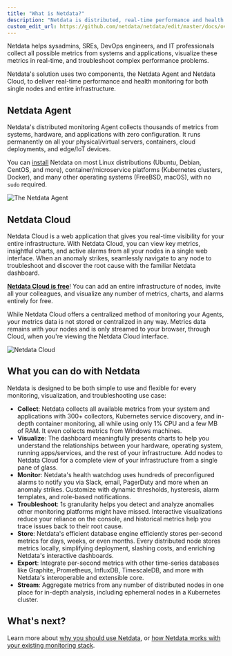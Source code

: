 ```yaml
---
title: "What is Netdata?"
description: "Netdata is distributed, real-time performance and health monitoring for systems and applications on a single node or an entire infrastructure."
custom_edit_url: https://github.com/netdata/netdata/edit/master/docs/overview/what-is-netdata.md
---
```




Netdata helps sysadmins, SREs, DevOps engineers, and IT professionals collect all possible metrics from systems and
applications, visualize these metrics in real-time, and troubleshoot complex performance problems.

Netdata's solution uses two components, the Netdata Agent and Netdata Cloud, to deliver real-time performance and health
monitoring for both single nodes and entire infrastructure.

## Netdata Agent

Netdata's distributed monitoring Agent collects thousands of metrics from systems, hardware, and applications with zero
configuration. It runs permanently on all your physical/virtual servers, containers, cloud deployments, and edge/IoT
devices.

You can [install](/docs/get#install-the-netdata-agent) Netdata on most Linux distributions (Ubuntu, Debian,
CentOS, and more), container/microservice platforms (Kubernetes clusters, Docker), and many other operating systems
(FreeBSD, macOS), with no `sudo` required.

![The Netdata
Agent](https://user-images.githubusercontent.com/1153921/94492596-72a86b00-019f-11eb-91ab-224e6ac9ea21.png)

## Netdata Cloud

Netdata Cloud is a web application that gives you real-time visibility for your entire infrastructure. With Netdata
Cloud, you can view key metrics, insightful charts, and active alarms from all your nodes in a single web interface.
When an anomaly strikes, seamlessly navigate to any node to troubleshoot and discover the root cause with the familiar
Netdata dashboard.

**[Netdata Cloud is
free](/docs/cloud/faq-glossary#how-much-does-netdata-cost-how-and-why-is-it-free)**! You can
add an entire infrastructure of nodes, invite all your colleagues, and visualize any number of metrics, charts, and
alarms entirely for free.

While Netdata Cloud offers a centralized method of monitoring your Agents, your metrics data is not stored or
centralized in any way. Metrics data remains with your nodes and is only streamed to your browser, through Cloud, when
you're viewing the Netdata Cloud interface.

![Netdata Cloud](https://user-images.githubusercontent.com/1153921/94492597-73410180-019f-11eb-9a9e-032420baa489.png)

## What you can do with Netdata

Netdata is designed to be both simple to use and flexible for every monitoring, visualization, and troubleshooting use
case:

-   **Collect**: Netdata collects all available metrics from your system and applications with 300+ collectors,
    Kubernetes service discovery, and in-depth container monitoring, all while using only 1% CPU and a few MB of RAM. It
    even collects metrics from Windows machines.
-   **Visualize**: The dashboard meaningfully presents charts to help you understand the relationships between your
    hardware, operating system, running apps/services, and the rest of your infrastructure. Add nodes to Netdata Cloud
    for a complete view of your infrastructure from a single pane of glass.
-   **Monitor**: Netdata's health watchdog uses hundreds of preconfigured alarms to notify you via Slack, email,
    PagerDuty and more when an anomaly strikes. Customize with dynamic thresholds, hysteresis, alarm templates, and
    role-based notifications.
-   **Troubleshoot**: 1s granularity helps you detect and analyze anomalies other monitoring platforms might have
    missed. Interactive visualizations reduce your reliance on the console, and historical metrics help you trace issues
    back to their root cause.
-   **Store**: Netdata's efficient database engine efficiently stores per-second metrics for days, weeks, or even
    months. Every distributed node stores metrics locally, simplifying deployment, slashing costs, and enriching
    Netdata's interactive dashboards.
-   **Export**: Integrate per-second metrics with other time-series databases like Graphite, Prometheus, InfluxDB,
    TimescaleDB, and more with Netdata's interoperable and extensible core.
-   **Stream**: Aggregate metrics from any number of distributed nodes in one place for in-depth analysis, including
    ephemeral nodes in a Kubernetes cluster.

## What's next?

Learn more about [why you should use Netdata](/docs/overview/why-netdata), or [how Netdata works with your existing
monitoring stack](/docs/overview/netdata-monitoring-stack).


